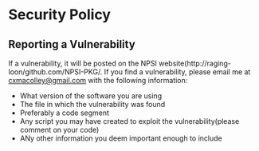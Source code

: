 # Security Policy
<!--
## Supported Versions

Use this section to tell people about which versions of your project are
currently being supported with security updates.

| Version | Supported          |
| ------- | ------------------ |
| 5.1.x   | :white_check_mark: |
| 5.0.x   | :x:                |
| 4.0.x   | :white_check_mark: |
| < 4.0   | :x:                |
-->
## Reporting a Vulnerability

If a vulnerability, it will be posted on the NPSI website(http://raging-loon/github.com/NPSI-PKG/.
If you find a vulnerability, please email me at cxmacolley@gmail.com with the following information:
  - What version of the software you are using
  - The file in which the vulnerability was found
  - Preferably a code segment
  - Any script you may have created to exploit the vulnerability(please comment on your code)
  - ANy other information you deem important enough to include
